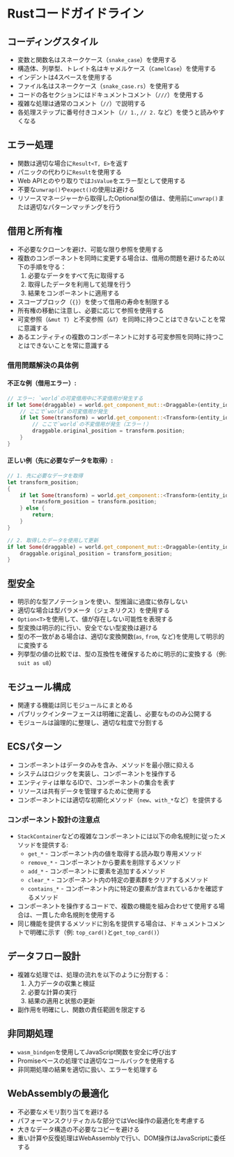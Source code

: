 # Rustコードガイドライン

## コーディングスタイル
- 変数と関数名はスネークケース（`snake_case`）を使用する
- 構造体、列挙型、トレイト名はキャメルケース（`CamelCase`）を使用する
- インデントは4スペースを使用する
- ファイル名はスネークケース（`snake_case.rs`）を使用する
- コードの各セクションにはドキュメントコメント（`///`）を使用する
- 複雑な処理は通常のコメント（`//`）で説明する
- 各処理ステップに番号付きコメント（`// 1.`, `// 2.` など）を使うと読みやすくなる

## エラー処理
- 関数は適切な場合に`Result<T, E>`を返す
- パニックの代わりに`Result`を使用する
- Web APIとのやり取りでは`JsValue`をエラー型として使用する
- 不要な`unwrap()`や`expect()`の使用は避ける
- リソースマネージャーから取得したOptional型の値は、使用前に`unwrap()`または適切なパターンマッチングを行う

## 借用と所有権
- 不必要なクローンを避け、可能な限り参照を使用する
- 複数のコンポーネントを同時に変更する場合は、借用の問題を避けるため以下の手順を守る：
  1. 必要なデータをすべて先に取得する
  2. 取得したデータを利用して処理を行う
  3. 結果をコンポーネントに適用する
- スコープブロック（`{}`）を使って借用の寿命を制限する
- 所有権の移動に注意し、必要に応じて参照を使用する
- 可変参照（`&mut T`）と不変参照（`&T`）を同時に持つことはできないことを常に意識する
- あるエンティティの複数のコンポーネントに対する可変参照を同時に持つことはできないことを常に意識する

### 借用問題解決の具体例

#### 不正な例（借用エラー）:
```rust
// エラー: `world`の可変借用中に不変借用が発生する
if let Some(draggable) = world.get_component_mut::<Draggable>(entity_id) {
    // ここで`world`の可変借用が発生
    if let Some(transform) = world.get_component::<Transform>(entity_id) {
        // ここで`world`の不変借用が発生（エラー！）
        draggable.original_position = transform.position;
    }
}
```

#### 正しい例（先に必要なデータを取得）:
```rust
// 1. 先に必要なデータを取得
let transform_position;
{
    if let Some(transform) = world.get_component::<Transform>(entity_id) {
        transform_position = transform.position;
    } else {
        return;
    }
}

// 2. 取得したデータを使用して更新
if let Some(draggable) = world.get_component_mut::<Draggable>(entity_id) {
    draggable.original_position = transform_position;
}
```

## 型安全
- 明示的な型アノテーションを使い、型推論に過度に依存しない
- 適切な場合は型パラメータ（ジェネリクス）を使用する
- `Option<T>`を使用して、値が存在しない可能性を表現する
- 型変換は明示的に行い、安全でない型変換は避ける
- 型の不一致がある場合は、適切な変換関数(`as`, `from`, など)を使用して明示的に変換する
- 列挙型の値の比較では、型の互換性を確保するために明示的に変換する（例: `suit as u8`）

## モジュール構成
- 関連する機能は同じモジュールにまとめる
- パブリックインターフェースは明確に定義し、必要なもののみ公開する
- モジュールは論理的に整理し、適切な粒度で分割する

## ECSパターン
- コンポーネントはデータのみを含み、メソッドを最小限に抑える
- システムはロジックを実装し、コンポーネントを操作する
- エンティティは単なるIDで、コンポーネントの集合を表す
- リソースは共有データを管理するために使用する
- コンポーネントには適切な初期化メソッド（`new`、`with_*`など）を提供する

### コンポーネント設計の注意点
- `StackContainer`などの複雑なコンポーネントには以下の命名規則に従ったメソッドを提供する:
  - `get_*` - コンポーネント内の値を取得する読み取り専用メソッド
  - `remove_*` - コンポーネントから要素を削除するメソッド
  - `add_*` - コンポーネントに要素を追加するメソッド
  - `clear_*` - コンポーネント内の特定の要素群をクリアするメソッド
  - `contains_*` - コンポーネント内に特定の要素が含まれているかを確認するメソッド
- コンポーネントを操作するコードで、複数の機能を組み合わせて使用する場合は、一貫した命名規則を使用する
- 同じ機能を提供するメソッドに別名を提供する場合は、ドキュメントコメントで明確に示す（例: `top_card()`と`get_top_card()`）

## データフロー設計
- 複雑な処理では、処理の流れを以下のように分割する：
  1. 入力データの収集と検証
  2. 必要な計算の実行
  3. 結果の適用と状態の更新
- 副作用を明確にし、関数の責任範囲を限定する

## 非同期処理
- `wasm_bindgen`を使用してJavaScript関数を安全に呼び出す
- Promiseベースの処理では適切なコールバックを使用する
- 非同期処理の結果を適切に扱い、エラーを処理する

## WebAssemblyの最適化
- 不必要なメモリ割り当てを避ける
- パフォーマンスクリティカルな部分ではVec操作の最適化を考慮する
- 大きなデータ構造の不必要なコピーを避ける
- 重い計算や反復処理はWebAssemblyで行い、DOM操作はJavaScriptに委任する 